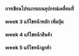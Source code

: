 ### 
### การเขียนโปรแกรมบนอุปกรณ์เคลื่อนที่


### week 3 แก้ไขหน้าหลัก เพิ่มปุ่ม
### week 4 แก้ไขหน้าสินค้า
### week 5 แก้ไขหน้าลูกค้า

